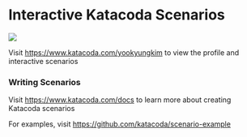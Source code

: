 # Interactive Katacoda Scenarios

[![](http://shields.katacoda.com/katacoda/yookyungkim/count.svg)](https://www.katacoda.com/yookyungkim "Get your profile on Katacoda.com")

Visit https://www.katacoda.com/yookyungkim to view the profile and interactive scenarios

### Writing Scenarios
Visit https://www.katacoda.com/docs to learn more about creating Katacoda scenarios

For examples, visit https://github.com/katacoda/scenario-example
